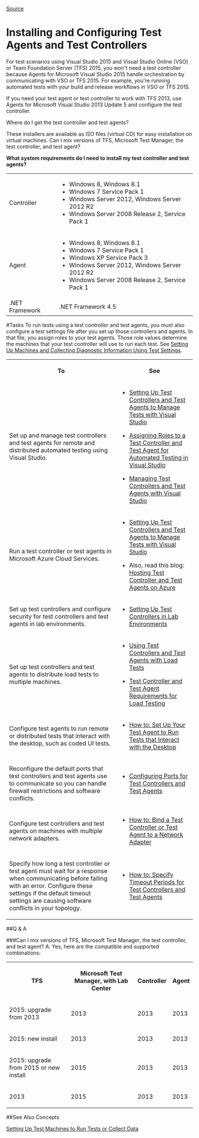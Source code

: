 [Source](https://msdn.microsoft.com/en-us/library/dd648127.aspx "Permalink to Installing and Configuring Test Agents and Test Controllers")

# Installing and Configuring Test Agents and Test Controllers

For test scenarios using Visual Studio 2015 and Visual Studio Online (VSO) or Team Foundation Server (TFS) 2015, you won't need a test controller because Agents for Microsoft Visual Studio 2015 handle orchestration by communicating with VSO or TFS 2015. For example, you're running automated tests with your build and release workflows in VSO or TFS 2015.

If you need your test agent or test controller to work with TFS 2013, use Agents for Microsoft Visual Studio 2013 Update 5 and configure the test controller.

Where do I get the test controller and test agents?

These installers are available as ISO files (virtual CD) for easy installation on virtual machines. Can I mix versions of TFS, Microsoft Test Manager, the test controller, and test agent?

**What system requirements do I need to install my test controller and test agents?**

|  |  |
| ----- |-----|
| Controller | <ul><li>Windows 8, Windows 8.1</li><li>Windows 7 Service Pack 1</li><li>Windows Server 2012, Windows Server 2012 R2</li><li>Windows Server 2008 Release 2, Service Pack 1</li></ul> |
| Agent | <ul><li>Windows 8, Windows 8.1</li><li>Windows 7 Service Pack 1</li><li>Windows XP Service Pack 3</li><li>Windows Server 2012, Windows Server 2012 R2</li><li>Windows Server 2008 Release 2, Service Pack 1</li></ul> |
|.NET Framework|.NET Framework 4.5|

#Tasks
To run tests using a test controller and test agents, you must also configure a test settings file after you set up those controllers and agents. In that file, you assign roles to your test agents. Those role values determine the machines that your test controller will use to run each test. See [Setting Up Machines and Collecting Diagnostic Information Using Test Settings][2].

<table>
                <tbody><tr>
                  <th>
                    <p>To</p>
                  </th>
                  <th>
                    <p>See</p>
                  </th>
                </tr>
                <tr>
                  <td>
                    <p>Set up and manage test controllers and test agents for remote and distributed automated testing using Visual Studio.</p>
                  </td>
                  <td>
                    <ul>
                      <li>
                        <p>
                          <span>
                            <a href="https://msdn.microsoft.com/en-us/library/hh546459.aspx">Setting Up Test Controllers and Test Agents to Manage Tests with Visual Studio</a>
                          </span>
                        </p>
                      </li>
                      <li>
                        <p>
                          <span>
                            <a href="https://msdn.microsoft.com/en-us/library/ff469838.aspx">Assigning Roles to a Test Controller and Test Agent for Automated Testing in Visual Studio</a>
                          </span>
                        </p>
                      </li>
                      <li>
                        <p>
                          <span>
                            <a href="https://msdn.microsoft.com/en-us/library/dd695837.aspx">Managing Test Controllers and Test Agents with Visual Studio</a>
                          </span>
                        </p>
                      </li>
                    </ul>
                  </td>
                </tr>
                <tr>
                  <td>
                    <p>Run a test controller or test agents in Microsoft Azure Cloud Services.</p>
                  </td>
                  <td>
                    <ul>
                      <li>
                        <p>
                          <span>
                            <a href="https://msdn.microsoft.com/en-us/library/hh546459.aspx">Setting Up Test Controllers and Test Agents to Manage Tests with Visual Studio</a>
                          </span>
                        </p>
                      </li>
                      <li>
                        <p>Also, read this blog: <a href="http://blogs.msdn.com/b/visualstudioalm/archive/2014/01/13/hosting-testcontroller-and-testagents-on-azure.aspx">Hosting Test Controller and Test Agents on Azure</a></p>
                      </li>
                    </ul>
                  </td>
                </tr>
                <tr>
                  <td>
                    <p>Set up test controllers and configure security for test controllers and test agents in lab environments.</p>
                  </td>
                  <td>
                    <ul>
                      <li>
                        <p>
                          <span>
                            <a href="https://msdn.microsoft.com/en-us/library/hh546460.aspx">Setting Up Test Controllers in Lab Environments</a>
                          </span>
                        </p>
                      </li>
                    </ul>
                  </td>
                </tr>
                <tr>
                  <td>
                    <p>Set up test controllers and test agents to distribute load tests to multiple machines.</p>
                  </td>
                  <td>
                    <ul>
                      <li>
                        <p>
                          <span>
                            <a href="https://msdn.microsoft.com/en-us/library/ee390841.aspx">Using Test Controllers and Test Agents with Load Tests</a>
                          </span>
                        </p>
                      </li>
                      <li>
                        <p>
                          <span>
                            <a href="https://msdn.microsoft.com/en-us/library/ff937706.aspx">Test Controller and Test Agent Requirements for Load Testing</a>
                          </span>
                        </p>
                      </li>
                    </ul>
                  </td>
                </tr>
                <tr>
                  <td>
                    <p>Configure test agents to run remote or distributed tests that interact with the desktop, such as coded UI tests.</p>
                  </td>
                  <td>
                    <ul>
                      <li>
                        <p>
                          <span>
                            <a href="https://msdn.microsoft.com/en-us/library/ee291332.aspx">How to: Set Up Your Test Agent to Run Tests that Interact with the Desktop</a>
                          </span>
                        </p>
                      </li>
                    </ul>
                  </td>
                </tr>
                <tr>
                  <td>
                    <p>Reconfigure the default ports that test controllers and test agents use to communicate so you can handle firewall restrictions and software conflicts.</p>
                  </td>
                  <td>
                    <ul>
                      <li>
                        <p>
                          <span>
                            <a href="https://msdn.microsoft.com/en-us/library/ff652627.aspx">Configuring Ports for Test Controllers and Test Agents</a>
                          </span>
                        </p>
                      </li>
                    </ul>
                  </td>
                </tr>
                <tr>
                  <td>
                    <p>Configure test controllers and test agents on machines with multiple network adapters.</p>
                  </td>
                  <td>
                    <ul>
                      <li>
                        <p>
                          <span>
                            <a href="https://msdn.microsoft.com/en-us/library/ff934571.aspx">How to: Bind a Test Controller or Test Agent to a Network Adapter</a>
                          </span>
                        </p>
                      </li>
                    </ul>
                  </td>
                </tr>
                <tr>
                  <td>
                    <p>Specify how long a test controller or test agent must wait for a response when communicating before failing with an error. Configure these settings if the default timeout settings are causing software conflicts in your topology.</p>
                  </td>
                  <td>
                    <ul>
                      <li>
                        <p>
                          <span>
                            <a href="https://msdn.microsoft.com/en-us/library/ff934570.aspx">How to: Specify Timeout Periods for Test Controllers and Test Agents</a>
                          </span>
                        </p>
                      </li>
                    </ul>
                  </td>
                </tr>
              </tbody></table>
			  
##Q & A

###Can I mix versions of TFS, Microsoft Test Manager, the test controller, and test agent?
A: Yes, here are the compatible and supported combinations:
<table>
                    <tbody><tr>
                      <th>
                        <p>
                          <span class="label">TFS</span>
                        </p>
                      </th>
                      <th>
                        <p>
                          <span class="label">Microsoft Test Manager, with Lab Center</span>
                        </p>
                      </th>
                      <th>
                        <p>
                          <span class="label">Controller</span>
                        </p>
                      </th>
                      <th>
                        <p>
                          <span class="label">Agent</span>
                        </p>
                      </th>
                    </tr>
                    <tr>
                      <td>
                        <p>2015: upgrade from 2013</p>
                      </td>
                      <td>
                        <p>2013</p>
                      </td>
                      <td>
                        <p>2013</p>
                      </td>
                      <td>
                        <p>2013</p>
                      </td>
                    </tr>
                    <tr>
                      <td>
                        <p>2015: new install</p>
                      </td>
                      <td>
                        <p>2013</p>
                      </td>
                      <td>
                        <p>2013</p>
                      </td>
                      <td>
                        <p>2013</p>
                      </td>
                    </tr>
                    <tr>
                      <td>
                        <p>2015: upgrade from 2015 or new install</p>
                      </td>
                      <td>
                        <p>2015</p>
                      </td>
                      <td>
                        <p>2013</p>
                      </td>
                      <td>
                        <p>2013</p>
                      </td>
                    </tr>
                    <tr>
                      <td>
                        <p>2013</p>
                      </td>
                      <td>
                        <p>2015</p>
                      </td>
                      <td>
                        <p>2013</p>
                      </td>
                      <td>
                        <p>2013</p>
                      </td>
                    </tr>
                  </tbody></table>

##See Also
Concepts

[Setting Up Test Machines to Run Tests or Collect Data][3]

[1]: https://i-msdn.sec.s-msft.com/Areas/Epx/Content/Images/ImageSprite.png?v=635810750817785875
[2]: https://msdn.microsoft.com/en-us/library/dd286743.aspx
[3]: https://msdn.microsoft.com/en-us/library/dd293551.aspx